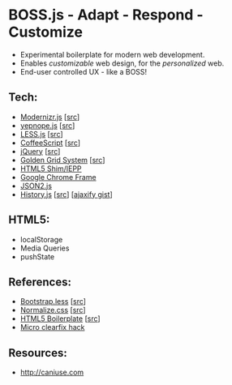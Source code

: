 # BOSS.js - Adapt - Respond - Customize

- Experimental boilerplate for modern web development.
- Enables *customizable* web design, for the *personalized* web.
- End-user controlled UX - like a BOSS!

## Tech:
- [Modernizr.js](http://modernizr.com) [[src](https://github.com/Modernizr/Modernizr)]
- [yepnope.js](http://yepnopejs.com/) [[src](https://github.com/SlexAxton/yepnope.js)]
- [LESS.js](http://lesscss.org/) [[src](https://github.com/cloudhead/less.js)]
- [CoffeeScript](http://jashkenas.github.com/coffee-script/) [[src](https://github.com/jashkenas/coffee-script)]
- [jQuery](http://jquery.com/) [[src](https://github.com/jquery/jquery)]
- [Golden Grid System](http://goldengridsystem.com/) [[src](https://github.com/jonikorpi/Golden-Grid-System)]
- [HTML5 Shim/IEPP](github.com/aFarkas/iepp/)
- [Google Chrome Frame](http://code.google.com/chrome/chromeframe/)
- [JSON2.js](https://github.com/douglascrockford/JSON-js/blob/master/json2.js)
- [History.js](https://github.com/balupton/history.js/blob/master/README.md) [[src](https://github.com/balupton/history.js)] [[ajaxify gist](https://gist.github.com/854622)]

## HTML5:
- localStorage
- Media Queries
- pushState

## References:
- [Bootstrap.less](http://twitter.github.com/bootstrap/) [[src](https://github.com/twitter/bootstrap)]
- [Normalize.css](http://necolas.github.com/normalize.css/) [[src](https://github.com/necolas/normalize.css)]
- [HTML5 Boilerplate](http://html5boilerplate.com/) [[src](https://github.com/paulirish/html5-boilerplate)]
- [Micro clearfix hack](http://nicolasgallagher.com/micro-clearfix-hack/)

## Resources:
- http://caniuse.com


